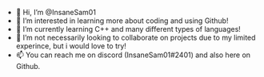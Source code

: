 - 👋 Hi, I’m @InsaneSam01
- 👀 I’m interested in learning more about coding and using Github!
- 🌱 I’m currently learning C++ and many different types of languages!
- 💞️ I’m not necessarily looking to collaborate on projects due to my limited experince, but i would love to try!
- 📫 You can reach me on discord (InsaneSam01#2401) and also here on Github.

<!---
InsaneSam01/InsaneSam01 is a ✨ special ✨ repository because its `README.md` (this file) appears on your GitHub profile.
You can click the Preview link to take a look at your changes.
--->
